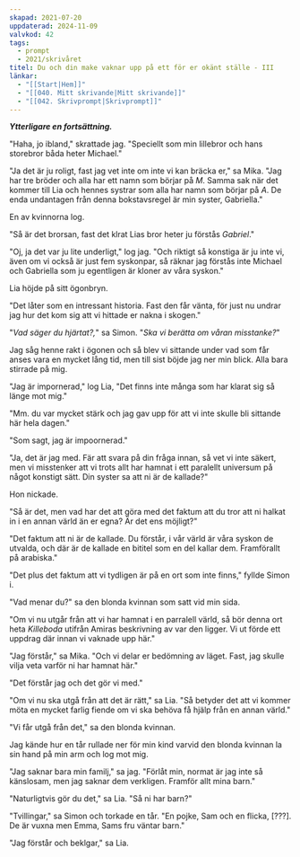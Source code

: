 ```yaml
---
skapad: 2021-07-20
uppdaterad: 2024-11-09
valvkod: 42
tags:
  - prompt
  - 2021/skrivåret
titel: Du och din make vaknar upp på ett för er okänt ställe - III
länkar:
  - "[[Start|Hem]]"
  - "[[040. Mitt skrivande|Mitt skrivande]]"
  - "[[042. Skrivprompt|Skrivprompt]]"
---
```

***Ytterligare en fortsättning.***

"Haha, jo ibland," skrattade jag. "Speciellt som min lillebror och hans storebror båda heter Michael."

"Ja det är ju roligt, fast jag vet inte om inte vi kan bräcka er," sa Mika. "Jag har tre bröder och alla har ett namn som börjar på *M*. Samma sak när det kommer till Lia och hennes systrar som alla har namn som börjar på *A*. De enda undantagen  från denna bokstavsregel är min syster, Gabriella."

En av kvinnorna log.

"Så är det brorsan, fast det klrat Lias bror heter ju förstås *Gabriel*."

"Oj, ja det var ju lite underligt," log jag. "Och riktigt så konstiga är ju inte vi, även om vi också är just fem syskonpar, så räknar jag förstås inte Michael och Gabriella som ju egentligen är kloner av våra syskon."

Lia höjde på sitt ögonbryn.

"Det låter som en intressant historia. Fast den får vänta, för just nu undrar jag hur det kom sig att vi hittade er nakna i skogen."

"*Vad säger du hjärtat?,*" sa Simon. "*Ska vi berätta om våran misstanke?*"

Jag såg henne rakt i ögonen och så blev vi sittande under vad som får anses vara en mycket lång tid, men till sist böjde jag ner min blick. Alla bara stirrade på mig.

"Jag är impornerad," log Lia, "Det finns inte många som har klarat sig så länge mot mig."

"Mm. du var mycket stärk och jag gav upp för att vi inte skulle bli sittande här hela dagen."

"Som sagt, jag är impoornerad."

"Ja, det är jag med. Fär att svara på din fråga innan, så vet vi inte säkert, men vi misstenker att vi trots allt har hamnat i ett paralellt universum på något konstigt sätt. Din syster sa att ni är de kallade?"

Hon nickade.

"Så är det, men vad har det att göra med det faktum att du tror att ni halkat in i en annan värld än er egna? Är det ens möjligt?"

"Det faktum att ni är de kallade. Du förstår, i vår värld är våra syskon de utvalda, och där är de kallade en bititel som en del kallar dem. Framförallt på arabiska."

"Det plus det faktum att vi tydligen är på en ort som inte finns," fyllde Simon i.

"Vad menar du?" sa den blonda kvinnan som satt vid min sida.

"Om vi nu utgår från att vi har hamnat i en parralell värld, så bör denna ort heta *Killeboda* utifrån Amiras beskrivning av var den ligger. Vi ut förde ett uppdrag där innan vi vaknade upp här."

"Jag förstår," sa Mika. "Och vi delar er bedömning av läget. Fast, jag skulle vilja veta varför ni har hamnat här."

"Det förstår jag och det gör vi med."

"Om vi nu ska utgå från att det är rätt," sa Lia. "Så betyder det att vi kommer möta en mycket farlig fiende om vi ska behöva få hjälp från en annan värld."

"Vi får utgå från det," sa den blonda kvinnan.

Jag kände hur en tår rullade ner för min kind varvid den blonda kvinnan la sin hand på min arm och log mot mig.

"Jag saknar bara min familj," sa jag. "Förlåt min, normat är jag inte så känslosam, men jag saknar dem verkligen. Framför allt mina barn."

"Naturligtvis gör du det," sa Lia. "Så ni har barn?"

"Tvillingar," sa Simon och torkade en tår. "En pojke, Sam och en flicka, [???]. De är vuxna men Emma, Sams fru väntar barn."

"Jag förstår och beklgar," sa Lia.